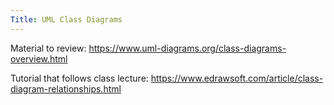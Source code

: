 ```yaml
---
Title: UML Class Diagrams
---
```


Material to review: https://www.uml-diagrams.org/class-diagrams-overview.html 


Tutorial that follows class lecture: https://www.edrawsoft.com/article/class-diagram-relationships.html  